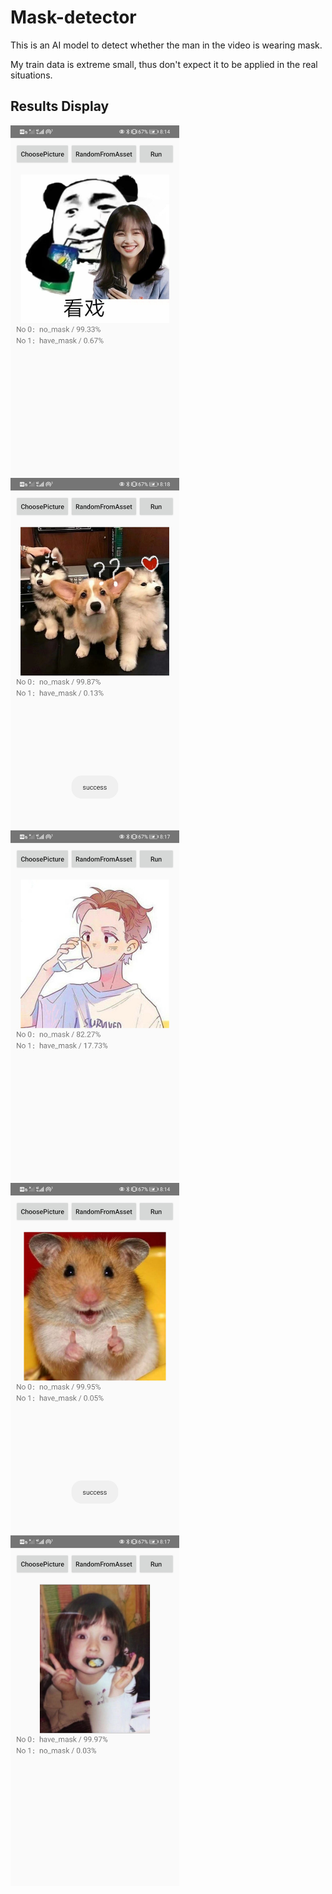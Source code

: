# Mask-detector



This is an AI model to detect whether the man in the video is wearing mask.

My train data is extreme small, thus don't expect it to be applied in the real situations.  



## Results Display

<img src="demo\BingBing.jpg" alt="BingBing" width="270" height="561" />

<img src="demo\dogs.jpg" alt="dogs" width="270" height="561" />

<img src="demo\drinkWater.jpg" alt="drinkWater" width="270" height="561" />

<img src="demo\mouse.jpg" alt="mouse" width="270" height="561" />

<img src="demo\qbhn-eat.jpg" alt="qbhn-eat" width="270" height="561" />

